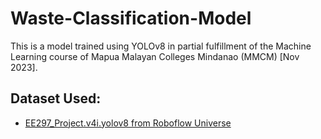 # Waste-Classification-Model
This is a model trained using YOLOv8 in partial fulfillment of the Machine Learning course of Mapua Malayan Colleges Mindanao (MMCM) [Nov 2023].

## Dataset Used:
- <a href="https://universe.roboflow.com/ee297/ee297_project">EE297_Project.v4i.yolov8 from Roboflow Universe</a>